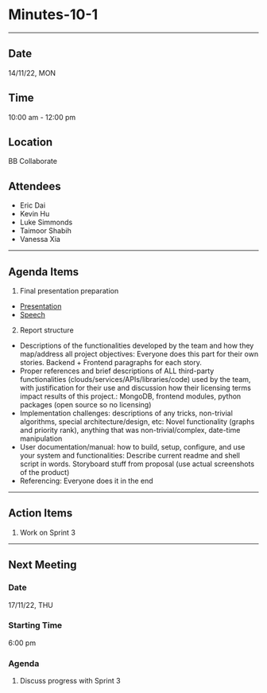 # Minutes-10-1

---

## Date

14/11/22, MON

## Time

10:00 am - 12:00 pm

## Location

BB Collaborate

## Attendees

- Eric Dai
- Kevin Hu
- Luke Simmonds
- Taimoor Shabih
- Vanessa Xia

---

## Agenda Items

1. Final presentation preparation
- [Presentation](https://docs.google.com/presentation/d/1-fR2K9NmuLc0kDdsC10lQScojRmts4nW51HPc2-ziac/edit?usp=sharing)
- [Speech](https://docs.google.com/document/d/1lywk0mlsvryX3EW0R0XQEGEVsIowws7b6za4VtSRRV8/edit?usp=sharing)

2. Report structure
- Descriptions of the functionalities developed by the team and how they map/address
all project objectives: Everyone does this part for their own stories. Backend + Frontend paragraphs for each story. 
- Proper references and brief descriptions of ALL third-party functionalities
(clouds/services/APIs/libraries/code) used by the team, with justification for their use
and discussion how their licensing terms impact results of this project.: MongoDB, frontend modules, python packages (open source so no licensing)
- Implementation challenges: descriptions of any tricks, non-trivial algorithms,
special architecture/design, etc: Novel functionality (graphs and priority rank), anything that was non-trivial/complex, date-time manipulation
- User documentation/manual: how to build, setup, configure, and use your system
and functionalities: Describe current readme and shell script in words. Storyboard stuff from proposal (use actual screenshots of the product)
- Referencing: Everyone does it in the end
---

## Action Items

1. Work on Sprint 3
---

## Next Meeting

### Date

17/11/22, THU

### Starting Time

6:00 pm

### Agenda

1. Discuss progress with Sprint 3

